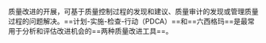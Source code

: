 质量改进的开展，可基于质量控制过程的发现和建议、质量审计的发现或管理质量过程的问题解决。==计划-实施-检查-行动（PDCA）==和==六西格玛==是最常用于分析和评估改进机会的==两种质量改进工具==。